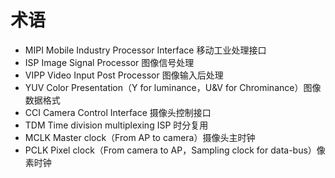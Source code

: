 # 术语

- MIPI  Mobile Industry Processor Interface 移动工业处理接口
- ISP   Image Signal Processor 图像信号处理
- VIPP  Video Input Post Processor 图像输入后处理
- YUV   Color Presentation（Y for luminance，U&V for Chrominance）图像数据格式
- CCI   Camera Control Interface 摄像头控制接口
- TDM   Time division multiplexing ISP 时分复用
- MCLK  Master clock（From AP to camera）摄像头主时钟
- PCLK  Pixel clock（From camera to AP，Sampling clock for data-bus）像素时钟